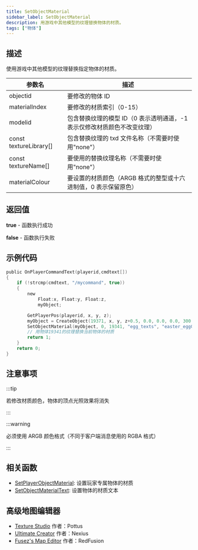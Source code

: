 ```yaml
---
title: SetObjectMaterial
sidebar_label: SetObjectMaterial
description: 用游戏中其他模型的纹理替换物体的材质。
tags: ["物体"]
---
```


## 描述

使用游戏中其他模型的纹理替换指定物体的材质。

| 参数名                 | 描述                                                                     |
| ---------------------- | ------------------------------------------------------------------------ |
| objectid               | 要修改的物体 ID                                                          |
| materialIndex          | 要修改的材质索引（0-15）                                                 |
| modelid                | 包含替换纹理的模型 ID（0 表示透明通道，-1 表示仅修改材质颜色不改变纹理） |
| const textureLibrary[] | 包含替换纹理的 txd 文件名称（不需要时使用"none"）                        |
| const textureName[]    | 要使用的替换纹理名称（不需要时使用"none"）                               |
| materialColour         | 要设置的材质颜色（ARGB 格式的整型或十六进制值，0 表示保留原色）          |

## 返回值

**true** - 函数执行成功

**false** - 函数执行失败

## 示例代码

```c
public OnPlayerCommandText(playerid,cmdtext[])
{
    if (!strcmp(cmdtext, "/mycommand", true))
    {
        new
            Float:x, Float:y, Float:z,
            myObject;

        GetPlayerPos(playerid, x, y, z);
        myObject = CreateObject(19371, x, y, z+0.5, 0.0, 0.0, 0.0, 300.0);
        SetObjectMaterial(myObject, 0, 19341, "egg_texts", "easter_egg01", 0xFFFFFFFF);
        // 用物体19341的纹理替换当前物体的材质
        return 1;
    }
    return 0;
}
```

## 注意事项

:::tip

若修改材质颜色，物体的顶点光照效果将消失

:::

:::warning

必须使用 ARGB 颜色格式（不同于客户端消息使用的 RGBA 格式）

:::

## 相关函数

- [SetPlayerObjectMaterial](SetPlayerObjectMaterial): 设置玩家专属物体的材质
- [SetObjectMaterialText](SetObjectMaterialText): 设置物体的材质文本

## 高级地图编辑器

- [Texture Studio](https://github.com/Pottus/Texture-Studio) 作者：Pottus
- [Ultimate Creator](https://github.com/NexiusTailer/Ultimate-Creator) 作者：Nexius
- [Fusez's Map Editor](https://github.com/fusez/Map-Editor-V3) 作者：RedFusion
